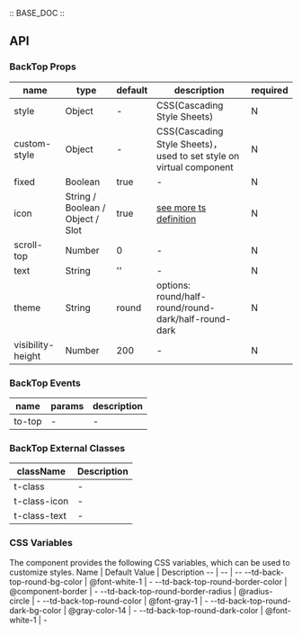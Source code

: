 :: BASE_DOC ::

## API

### BackTop Props

name | type | default | description | required
-- | -- | -- | -- | --
style | Object | - | CSS(Cascading Style Sheets) | N
custom-style | Object | - | CSS(Cascading Style Sheets)，used to set style on virtual component | N
fixed | Boolean | true | \- | N
icon | String / Boolean / Object / Slot | true | [see more ts definition](https://github.com/Tencent/tdesign-miniprogram/blob/develop/src/common/common.ts) | N
scroll-top | Number | 0 | \- | N
text | String | '' | \- | N
theme | String | round | options: round/half-round/round-dark/half-round-dark | N
visibility-height | Number | 200 | \- | N

### BackTop Events

name | params | description
-- | -- | --
to-top | \- | \-
### BackTop External Classes

className | Description
-- | --
t-class | \-
t-class-icon | \-
t-class-text | \-

### CSS Variables

The component provides the following CSS variables, which can be used to customize styles.
Name | Default Value | Description
-- | -- | --
--td-back-top-round-bg-color | @font-white-1 | -
--td-back-top-round-border-color | @component-border | -
--td-back-top-round-border-radius | @radius-circle | -
--td-back-top-round-color | @font-gray-1 | -
--td-back-top-round-dark-bg-color | @gray-color-14 | -
--td-back-top-round-dark-color | @font-white-1 | -
